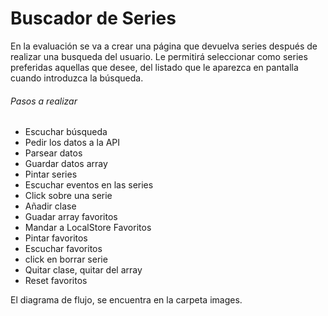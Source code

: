 # Buscador de Series

En la evaluación se va a crear una página que devuelva series después de realizar una busqueda del usuario.
Le permitirá seleccionar como series preferidas aquellas que desee, del listado que le aparezca en pantalla cuando introduzca la búsqueda.

###### Pasos a realizar

- Escuchar búsqueda
- Pedir los datos a la API
- Parsear datos
- Guardar datos array
- Pintar series
- Escuchar eventos en las series
- Click sobre una serie
- Añadir clase
- Guadar array favoritos
- Mandar a LocalStore Favoritos
- Pintar favoritos
- Escuchar favoritos
- click en borrar serie
- Quitar clase, quitar del array
- Reset favoritos

El diagrama de flujo, se encuentra en la carpeta images.
